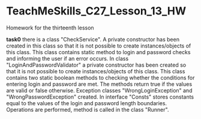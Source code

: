 # TeachMeSkills_C27_Lesson_13_HW
Homework for the thirteenth lesson

**task0** there is a class "CheckService". A private constructor has been created in this class so that it is not possible to create instances/objects of this class. This class contains static method to login and password checks and informing the user if an error occurs. In class "LoginAndPasswordValidator" a private constructor has been created so that it is not possible to create instances/objects of this class. This class contains two static boolean methods to checking whether the conditions for entering login and password are met. The methods return true if the values are valid or false otherwise. Exception classes "WrongLoginException" and "WrongPasswordException" created. In interface "Consts" stores constants equal to the values of the login and password length boundaries. Operations are performed, method is called in the class "Runner".

